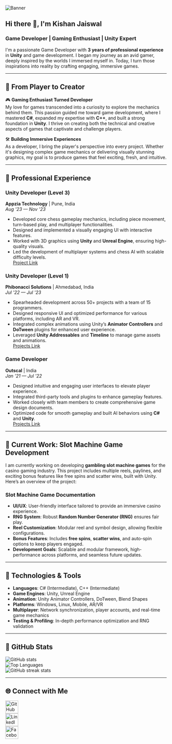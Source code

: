 ![Banner](.github/workflow/KishanYoutubeBanner(1).png)

## Hi there 👋, I'm Kishan Jaiswal  
### Game Developer | Gaming Enthusiast | Unity Expert

I'm a passionate Game Developer with **3 years of professional experience** in **Unity** and game development. I began my journey as an avid gamer, deeply inspired by the worlds I immersed myself in. Today, I turn those inspirations into reality by crafting engaging, immersive games.

---

## 🚀 From Player to Creator

🎮 **Gaming Enthusiast Turned Developer**  
My love for games transcended into a curiosity to explore the mechanics behind them. This passion guided me toward game development, where I mastered **C#**, expanded my expertise with **C++**, and built a strong foundation in **Unity**. I thrive on creating both the technical and creative aspects of games that captivate and challenge players.

🛠 **Building Immersive Experiences**  
As a developer, I bring the player's perspective into every project. Whether it's designing complex game mechanics or delivering visually stunning graphics, my goal is to produce games that feel exciting, fresh, and intuitive.

---

## 💼 Professional Experience

### **Unity Developer (Level 3)**  
**Appzia Technology** | Pune, India  
*Aug '23 — Nov '23*  
- Developed core chess gameplay mechanics, including piece movement, turn-based play, and multiplayer functionalities.
- Designed and implemented a visually engaging UI with interactive features.
- Worked with 3D graphics using **Unity** and **Unreal Engine**, ensuring high-quality visuals.
- Led the development of multiplayer systems and chess AI with scalable difficulty levels.  
[Project Link](https://www.appziatech.com/)

### **Unity Developer (Level 1)**  
**Phibonacci Solutions** | Ahmedabad, India  
*Jul '22 — Jul '23*  
- Spearheaded development across 50+ projects with a team of 15 programmers.
- Designed responsive UI and optimized performance for various platforms, including AR and VR.
- Integrated complex animations using Unity’s **Animator Controllers** and **DoTween** plugins for enhanced user experience.
- Leveraged **Unity Addressables** and **Timeline** to manage game assets and animations.  
[Projects Link](https://demo.phibonacci.com/)

### **Game Developer**  
**Outscal** | India  
*Jan '21 — Jul '22*  
- Designed intuitive and engaging user interfaces to elevate player experience.
- Integrated third-party tools and plugins to enhance gameplay features.
- Worked closely with team members to create comprehensive game design documents.
- Optimized code for smooth gameplay and built AI behaviors using **C#** and **Unity**.  
[Projects Link](https://outscal.com/)

---

## 🎰 Current Work: Slot Machine Game Development

I am currently working on developing **gambling slot machine games** for the casino gaming industry. This project includes multiple reels, paylines, and exciting bonus features like free spins and scatter wins, built with Unity. Here’s an overview of the project:

### **Slot Machine Game Documentation**  
- **UI/UX**: User-friendly interface tailored to provide an immersive casino experience.
- **RNG System**: Robust **Random Number Generator (RNG)** ensures fair play.
- **Reel Customization**: Modular reel and symbol design, allowing flexible configurations.
- **Bonus Features**: Includes **free spins**, **scatter wins**, and auto-spin options to keep players engaged.
- **Development Goals**: Scalable and modular framework, high-performance across platforms, and seamless future updates.

---

## 🔧 **Technologies & Tools**

- **Languages**: C# (Intermediate), C++ (Intermediate)  
- **Game Engines**: Unity, Unreal Engine  
- **Animation**: Unity Animator Controllers, DoTween, Blend Shapes  
- **Platforms**: Windows, Linux, Mobile, AR/VR  
- **Multiplayer**: Network synchronization, player accounts, and real-time game mechanics  
- **Testing & Profiling**: In-depth performance optimization and RNG validation

---

## 🌟 GitHub Stats  
![GitHub stats](https://github-readme-stats.vercel.app/api?username=kishan831&show_icons=true)  
![Top Languages](https://github-readme-stats.vercel.app/api/top-langs/?username=kishan831)  
![GitHub streak stats](https://github-readme-streak-stats.herokuapp.com/?user=kishan831)  


---

## 🌐 Connect with Me

[<img src='https://cdn.jsdelivr.net/npm/simple-icons@3.0.1/icons/github.svg' alt='GitHub' height='40'>](https://github.com/kishan831)  
[<img src='https://cdn.jsdelivr.net/npm/simple-icons@3.0.1/icons/linkedin.svg' alt='LinkedIn' height='40'>](https://www.linkedin.com/in/kishan-jaiswal-2586a4220/)  
[<img src='https://cdn.jsdelivr.net/npm/simple-icons@3.0.1/icons/facebook.svg' alt='Facebook' height='40'>](https://www.facebook.com/profile.php?id=100029049646884)
